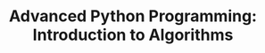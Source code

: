---
layout: course_detail
title: "Advanced Python Programming: Introduction to Algorithms"
courseTitle: "Advanced Python Programming: Introduction to Algorithms"
courseDescription: "Learn the most popular programming language in the industry"
topTitleLine1: "Python Programming:"
topTitleLine2: "Build Real World Applications"
topGradeLevel: "Grade 7 - 12"
topIntroText: "This course does not only teach how to write Python code. It is a carefully designed program that teaches how to develop real life applications with Python."
bgTitle: "Python Programming"
bgImageUrl: "./assets/img/courses/Python.jpg"
bgText: "Learn the most popular programming language in the industry."
bgLearnMoreText: "See what can you do with Python"
bgLearnMoreLink: "https://www.youtube.com/embed/hxGB7LU4i1I?autoplay=1"
aboutTitle: "About the Course"
aboutText: ""
aboutCategoryTitle: "Category"
aboutCategory: "Programming | Problem Solving"
aboutGradeLevelTitle: "Grade"
aboutGradeLevel: "7 - 12"
aboutLevel: "L3 Intermediate Programming"
aboutSkillLevelTitle: "Skill Level"
aboutSkillLevel: "Intermediate to Advanced"
aboutRatioTitle: "Ratio Guarantee"
aboutRatio: "4 Students per Instructor"
promotion1: 
  enabled: "true"
  title: "Enter the World of Coding"
  text: "You are going to learn the real programming — the same type of programming Google engineers are doing. With Python, you can accomplish any challenging tasks by writing the code."
  imageUrl: "img/my/python-learn-1.jpg"
promotion2: 
  enabled: "true"
  title: "From the Basic to the Practical"
  text: "You will start with learning the fundamental concepts of Python and the basic language contructs. However, we will lead you to the practical and exciting side of Python quickly and let you make real world applications on machine learning, game development and web servers."
  imageUrl: "img/my/python-learn-5.jpg"
promotion3: 
  enabled: "true"
  title: "Machine Learning with Python"
  text: "Have you ever wondered how the engineers built the self-driving cars and the Go master to beat the top human players? The answer is machine learning. With Python, you can build your own machine learning algorithm to make your computer smart!"
  imageUrl: "img/my/machine-learning-1.jpg"
promotion4: 
  enabled: "true"
  title: "Game Development with Python"
  text: "Playing games is fun, but building games by yourself is even more exciting. You will learn how to make games using Python and PyGame. Bring your game ideas to our camp!"
  imageUrl: "img/my/pygame-1.jpg"
promotion5: 
  enabled: "true"
  title: "Web Server Programming with Python"
  text: "To make your program more powerful, you need to turn it into a server program, so that people from all over the world can access it through the Internet. This is another core skill you will learn from the Python programming camp."
  imageUrl: "img/my/python-learn-4.jpg"
curriculum: 
  enabled: "false"
goalsTitle: "Top Skills Students Will Learn"
goals: 
- icon: "icon-Coding"
  text: "The fundamentals of Python programming language"
- icon: "icon-Gears"
  text: "The basic knowledge and experience on machine learning"
- icon: "icon-Puzzle"
  text: "Game development skill using Python and PyGame"
- icon: "icon-Server"
  text: "Knowledge on web servers programming"
- icon: "icon-Idea"
  text: "Creativity and hands-on problem-solving skills"
- icon: "icon-Key"
  text: "Get ready for AP Computer Science and science fair"
highlightsTitle: "Course Highlights"
highlights: 
- icon: "icon-Fashion"
  title: "Always Having Fun"
  text: "Fun programming is our top priority when designing all the content"
- icon: "icon-Administrator"
  title: "Learn with Professionals"
  text: "Gain extra experiences about the real industry and research"
- icon: "icon-Hand"
  title: "Live Interactions"
  text: "Get your question answered in class and compete with your classmates"
- icon: "icon-Air-Balloon"
  title: "Well-Designed Assignments and Projects"
  text: "Learn by doing is the key for CS study, all the assignments and projects are design for the goals"
- icon: "icon-Idea"
  title: "Focus on Imagination and Creativity"
  text: "Learning programming is not the ultimate goal. We focus on pushing the kids' imagination and creativity"
- icon: "icon-Key"
  title: "Apply Colleges with More Experiences"
  text: "Programming is just the first step. Build projects, attend science fairs will help you get into the top unversities"
sessionsEnabled: "false"
sessionsTitle: "Schedule"
sessionsTimeTitle: "Time"
sessionsDateTitle: "Date"
sessionsLocationTitle: "Location"
sessions: 
- date: "7/3 - 7/7"
  time: "9AM - 12PM"
  location: "Irvine, CA"
- date: "7/24 - 7/28"
  time: "9AM - 12PM"
  location: "Irvine, CA"
- date: "7/31 - 8/4"
  time: "9AM - 12PM"
  location: "Irvine, CA"
registrationEnabled: "true"
registrationTitle: ""
priceTitle: "Registration"
price: ""
allCreditCards: "All credit cards are supported"
priceItems: 
- "Try the first session for FREE"
- "Learn from the professionals"
- "1:4 teacher to students ratio"
- "Always learn by doing and having fun"
registrationLink: "https://csfoundation.wufoo.com/forms/m8vsgm21cz06w0/"
registerNow: "REGISTER NOW"
faq: 
  enabled: "false"
locations: 
- name: "Irvine Classroom"
  address1: "920 Roosevelt, Suite 200"
  address2: "Irvine, CA 92620"
  addressMap: "970 Roosevelt, Irvine, CA 92620"
- name: "Rancho Cucamonga Classroom"
  address1: "6080 Haven Ave"
  address2: "Rancho Cucamonga, CA 91737"
  addressMap: "6080 Haven Ave, Rancho Cucamonga, CA 91737"
promotionText: "Interested in learning programs with fun?"
promotionButtonText: "Contact Us"
promotionUrl: "page-contact-us.html"
engUrl: "python.html"
cnUrl: "pythonc.html"
---